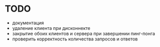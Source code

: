 # TODO
- документация
- удаление клиента при дисконнекте
- закрытие обоих клиентов и сервера при завершении пинг-понга
- проверить корректность количества запросов и ответов